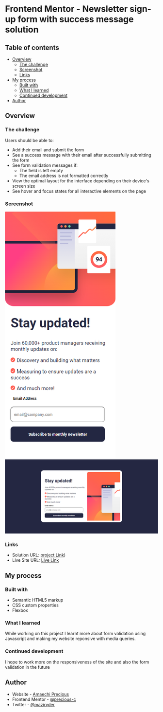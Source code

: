 # Frontend Mentor - Newsletter sign-up form with success message solution

## Table of contents

- [Overview](#overview)
  - [The challenge](#the-challenge)
  - [Screenshot](#screenshot)
  - [Links](#links)
- [My process](#my-process)
  - [Built with](#built-with)
  - [What I learned](#what-i-learned)
  - [Continued development](#continued-development)
- [Author](#author)

## Overview

### The challenge

Users should be able to:

- Add their email and submit the form
- See a success message with their email after successfully submitting the form
- See form validation messages if:
  - The field is left empty
  - The email address is not formatted correctly
- View the optimal layout for the interface depending on their device's screen size
- See hover and focus states for all interactive elements on the page

### Screenshot

![](./mobile-screenshot.png)
![](./desktop-screenshot.png)

### Links

- Solution URL: [project Link](https://github.com/Precious-c/Frontend-Projects/tree/main/newsletter-signup))
- Live Site URL: [Live Link](https://newsletter-signup-precious.vercel.app)

## My process

### Built with

- Semantic HTML5 markup
- CSS custom properties
- Flexbox

### What I learned

While working on this project I learnt more about form validation using Javascript and making my website reponsive with media queries.

### Continued development

I hope to work more on the responsiveness of the site and also the form validation in the future

## Author

- Website - [Amaechi Precious](amaechiprecious.netlify.app)
- Frontend Mentor - [@precious-c](https://www.frontendmentor.io/profile/Precious-c)
- Twitter - [@maziryder](https://www.twitter.com/maziryder)
